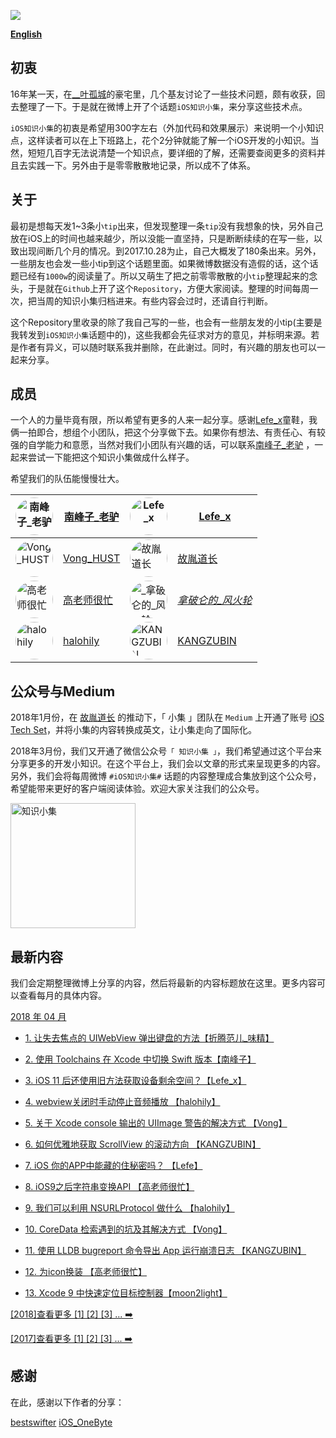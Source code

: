

![](https://github.com/southpeak/iOS-tech-set/blob/master/images/Banner.png?raw=true)

**[English](https://github.com/southpeak/iOS-tech-set/blob/master/README_EN.md)**

## 初衷

16年某一天，在[__叶孤城](https://weibo.com/u/1438670852)的豪宅里，几个基友讨论了一些技术问题，颇有收获，回去整理了一下。于是就在微博上开了个话题`iOS知识小集`，来分享这些技术点。

`iOS知识小集`的初衷是希望用300字左右（外加代码和效果展示）来说明一个小知识点，这样读者可以在上下班路上，花个2分钟就能了解一个iOS开发的小知识。当然，短短几百字无法说清楚一个知识点，要详细的了解，还需要查阅更多的资料并且去实践一下。另外由于是零零散散地记录，所以成不了体系。

## 关于

最初是想每天发1~3条小`tip`出来，但发现整理一条`tip`没有我想象的快，另外自己放在iOS上的时间也越来越少，所以没能一直坚持，只是断断续续的在写一些，以致出现间断几个月的情况。到2017.10.28为止，自己大概发了180条出来。另外，一些朋友也会发一些小tip到这个话题里面。如果微博数据没有造假的话，这个话题已经有`1000w`的阅读量了。所以又萌生了把之前零零散散的小`tip`整理起来的念头，于是就在`Github`上开了这个`Repository`，方便大家阅读。整理的时间每周一次，把当周的知识小集归档进来。有些内容会过时，还请自行判断。

这个Repository里收录的除了我自己写的一些，也会有一些朋友发的小tip(主要是我转发到`iOS知识小集`话题中的)，这些我都会先征求对方的意见，并标明来源。若是作者有异义，可以随时联系我并删除，在此谢过。同时，有兴趣的朋友也可以一起来分享。

## 成员

一个人的力量毕竟有限，所以希望有更多的人来一起分享。感谢[Lefe_x](https://weibo.com/u/5953150140)童鞋，我俩一拍即合，想组个小团队，把这个分享做下去。如果你有想法、有责任心、有较强的自学能力和意愿，当然对我们小团队有兴趣的话，可以联系[南峰子_老驴](http://weibo.com/touristdiary) ，一起来尝试一下能把这个知识小集做成什么样子。

希望我们的队伍能慢慢壮大。

 <a href="https://weibo.com/touristdiary"><img style="border-radius: 30px" src="https://tva1.sinaimg.cn/crop.1.0.1366.1366.180/c5ff030ejw8f5bbc70i61j212011yq80.jpg" title="南峰子_老驴" width="60"/></a> | [南峰子_老驴](https://weibo.com/touristdiary) | <a href="https://weibo.com/u/5953150140"><img style="border-radius: 30px" src="https://tva4.sinaimg.cn/crop.8.0.1226.1226.180/006uSOiEjw8f9h4ihstq4j30yi0y2gnq.jpg" title="Lefe_x" width="60"/></a> | [Lefe_x](https://weibo.com/u/5953150140) 
------------- | ------------- | ------------- | -------------
<a href="https://weibo.com/VongLo"><img style="border-radius: 30px" src="https://tvax3.sinaimg.cn/crop.0.0.667.667.180/ba81ca29ly8fhu4meonedj20ij0ijgmh.jpg" title="Vong_HUST" width="60"/></a> | [Vong_HUST](https://weibo.com/VongLo) | <a href="https://weibo.com/soapyigu"><img style="border-radius: 30px" src="https://tva4.sinaimg.cn/crop.14.0.721.721.180/6cf34ee4jw8f8rdmtzzgmj20ku0k10t5.jpg" title="故胤道长" width="60"/></a> | [故胤道长](https://weibo.com/soapyigu)
<a href="https://weibo.com/517082456"><img style="border-radius: 30px" src="https://tva4.sinaimg.cn/crop.0.0.1242.1242.180/5fe18d75jw8evft9qcjh5j20yi0yigo5.jpg" title="高老师很忙" width="60"/></a> | [高老师很忙](https://weibo.com/517082456) | <a href="https://weibo.com/u/2293476232"><img style="border-radius: 30px" src="https://tvax1.sinaimg.cn/crop.6.0.737.737.180/88b3ab88ly8fnassmyvedj20ku0khgma.jpg" title="_拿破仑的_风火轮_" width="60"/></a> | [_拿破仑的_风火轮_](https://weibo.com/u/2293476232) 
<a href="http://weibo.com/halohily"><img style="border-radius: 30px" src="http://ww4.sinaimg.cn/mw690/d9ec7ffcjw8f8a753z961j20e80dp0t3.jpg" title="halohily" width="60"/></a> | [halohily](http://weibo.com/halohily) | <a href="https://weibo.com/kangzubin"><img style="border-radius: 30px" src="https://tva3.sinaimg.cn/crop.0.0.440.440.180/621b53aejw8ekybg28hxzj20c80c83z0.jpg" title="KANGZUBIN" width="60"/></a> | [KANGZUBIN](https://weibo.com/kangzubin) 

## 公众号与Medium

2018年1月份，在 [故胤道长](https://weibo.com/soapyigu) 的推动下，「 小集 」团队在 `Medium` 上开通了账号 [iOS Tech Set](https://medium.com/@iostechset)，并将小集的内容转换成英文，让小集走向了国际化。

2018年3月份，我们又开通了微信公众号`「 知识小集 」`，我们希望通过这个平台来分享更多的开发小知识。在这个平台上，我们会以文章的形式来呈现更多的内容。另外，我们会将每周微博 `#iOS知识小集#` 话题的内容整理成合集放到这个公众号，希望能带来更好的客户端阅读体验。欢迎大家关注我们的公众号。

<img src="https://raw.githubusercontent.com/iOS-Tips/iOS-tech-set/master/images/qrcode.jpg" title="知识小集" width="200"/>

## 最新内容
我们会定期整理微博上分享的内容，然后将最新的内容标题放在这里。更多内容可以查看每月的具体内容。

[2018 年 04 月](https://github.com/southpeak/iOS-tech-set/blob/master/2018/04.md)

* [1. 让失去焦点的 UIWebView 弹出键盘的方法【折腾范儿_味精】](https://github.com/southpeak/iOS-tech-set/blob/master/2018/04.md)
* [2. 使用 Toolchains 在 Xcode 中切换 Swift 版本【南峰子】](https://github.com/southpeak/iOS-tech-set/blob/master/2018/04.md)
* [3. iOS 11 后还使用旧方法获取设备剩余空间？【Lefe_x】](https://github.com/southpeak/iOS-tech-set/blob/master/2018/04.md)


* [4. webview关闭时手动停止音频播放 【halohily】](https://github.com/southpeak/iOS-tech-set/blob/master/2018/04.md#webview%E5%85%B3%E9%97%AD%E6%97%B6%E6%89%8B%E5%8A%A8%E5%81%9C%E6%AD%A2%E9%9F%B3%E9%A2%91%E6%92%AD%E6%94%BE)
* [5. 关于 Xcode console 输出的 UIImage 警告的解决方式 【Vong】](https://github.com/southpeak/iOS-tech-set/blob/master/2018/04.md#%E5%85%B3%E4%BA%8E-xcode-console-%E8%BE%93%E5%87%BA%E7%9A%84-uiimage-%E8%AD%A6%E5%91%8A%E7%9A%84%E8%A7%A3%E5%86%B3%E6%96%B9%E5%BC%8F)
* [6. 如何优雅地获取 ScrollView 的滚动方向 【KANGZUBIN】](https://github.com/southpeak/iOS-tech-set/blob/master/2018/04.md#%E5%A6%82%E4%BD%95%E4%BC%98%E9%9B%85%E5%9C%B0%E8%8E%B7%E5%8F%96-scrollview-%E7%9A%84%E6%BB%9A%E5%8A%A8%E6%96%B9%E5%90%91)
* [7. iOS 你的APP中能藏的住秘密吗？ 【Lefe】](https://github.com/southpeak/iOS-tech-set/blob/master/2018/04.md#ios-%E4%BD%A0%E7%9A%84app%E4%B8%AD%E8%83%BD%E8%97%8F%E7%9A%84%E4%BD%8F%E7%A7%98%E5%AF%86%E5%90%97%EF%BC%9F)
* [8. iOS9之后字符串变换API 【高老师很忙】](https://github.com/southpeak/iOS-tech-set/blob/master/2018/04.md#ios9%E4%B9%8B%E5%90%8E%E5%AD%97%E7%AC%A6%E4%B8%B2%E5%8F%98%E6%8D%A2api)
* [9. 我们可以利用 NSURLProtocol 做什么 【halohily】](https://github.com/southpeak/iOS-tech-set/blob/master/2018/04.md#%E6%88%91%E4%BB%AC%E5%8F%AF%E4%BB%A5%E5%88%A9%E7%94%A8-nsurlprotocol-%E5%81%9A%E4%BB%80%E4%B9%88)
* [10. CoreData 检索遇到的坑及其解决方式 【Vong】](https://github.com/southpeak/iOS-tech-set/blob/master/2018/04.md#coredata-%E6%A3%80%E7%B4%A2%E9%81%87%E5%88%B0%E7%9A%84%E5%9D%91%E5%8F%8A%E5%85%B6%E8%A7%A3%E5%86%B3%E6%96%B9%E5%BC%8F)
* [11. 使用 LLDB bugreport 命令导出 App 运行崩溃日志 【KANGZUBIN】](https://github.com/southpeak/iOS-tech-set/blob/master/2018/04.md#%E4%BD%BF%E7%94%A8-lldb-bugreport-%E5%91%BD%E4%BB%A4%E5%AF%BC%E5%87%BA-app-%E8%BF%90%E8%A1%8C%E5%B4%A9%E6%BA%83%E6%97%A5%E5%BF%97)
* [12. 为icon换装 【高老师很忙】](https://github.com/southpeak/iOS-tech-set/blob/master/2018/04.md#%E4%B8%BAicon%E6%8D%A2%E8%A3%85)
* [13. Xcode 9 中快速定位目标控制器【moon2light】](https://github.com/southpeak/iOS-tech-set/blob/master/2018/04.md)

[[2018]查看更多 [1] [2] [3] ... ➡️](https://github.com/southpeak/iOS-tech-set/blob/master/2018/目录.md)

[[2017]查看更多 [1] [2] [3] ... ➡️](https://github.com/southpeak/iOS-tech-set/blob/master/2017/目录.md)

## 感谢

在此，感谢以下作者的分享：

[bestswifter](https://weibo.com/bestswifter)
[iOS_OneByte](https://weibo.com/u/5549095051)

